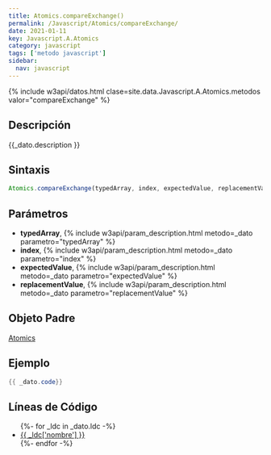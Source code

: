 ```yaml
---
title: Atomics.compareExchange()
permalink: /Javascript/Atomics/compareExchange/
date: 2021-01-11
key: Javascript.A.Atomics
category: javascript
tags: ['metodo javascript']
sidebar: 
  nav: javascript
---
```


{% include w3api/datos.html clase=site.data.Javascript.A.Atomics.metodos valor="compareExchange" %}

## Descripción
{{_dato.description }}

## Sintaxis
~~~javascript
Atomics.compareExchange(typedArray, index, expectedValue, replacementValue)
~~~

## Parámetros
* **typedArray**,  {% include w3api/param_description.html metodo=_dato parametro="typedArray" %}
* **index**,  {% include w3api/param_description.html metodo=_dato parametro="index" %}
* **expectedValue**,  {% include w3api/param_description.html metodo=_dato parametro="expectedValue" %}
* **replacementValue**,  {% include w3api/param_description.html metodo=_dato parametro="replacementValue" %}

## Objeto Padre
[Atomics](/Javascript/Atomics/)

## Ejemplo
~~~java
{{ _dato.code}}
~~~

## Líneas de Código
<ul>
{%- for _ldc in _dato.ldc -%}
   <li>
       <a href="{{_ldc['url'] }}">{{ _ldc['nombre'] }}</a>
   </li>
{%- endfor -%}
</ul>

